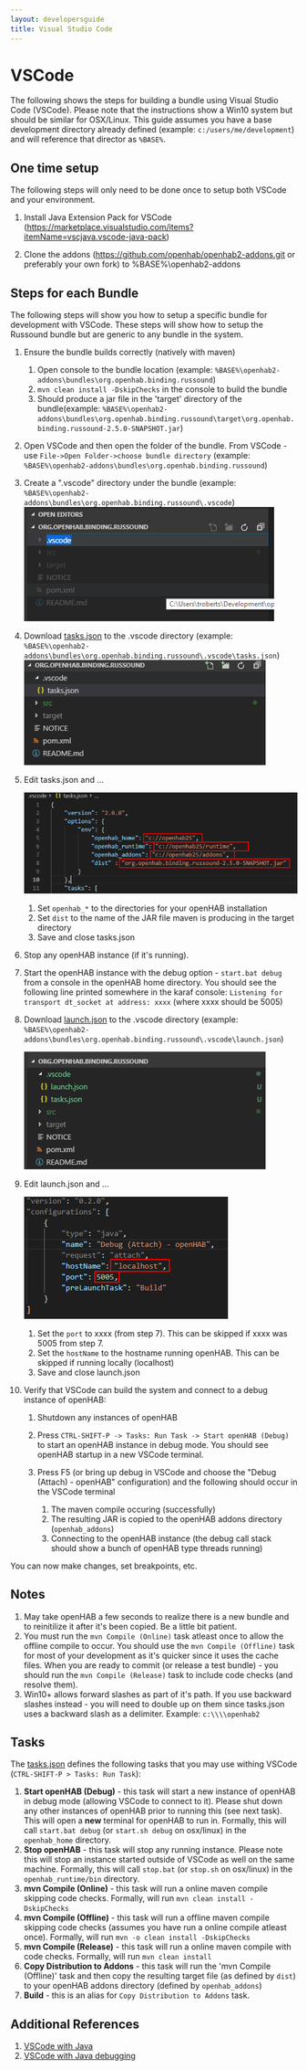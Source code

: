 ```yaml
---
layout: developersguide
title: Visual Studio Code
---
```


# VSCode

The following shows the steps for building a bundle using Visual Studio Code (VSCode).  Please note that the instructions show a Win10 system but should be similar for OSX/Linux.  This guide assumes you have a base development directory already defined (example: `c:/users/me/development`) and will reference that director as `%BASE%`.

## One time setup

The following steps will only need to be done once to setup both VSCode and your environment.

1. Install Java Extension Pack for VSCode (https://marketplace.visualstudio.com/items?itemName=vscjava.vscode-java-pack)
   
2. Clone the addons (https://github.com/openhab/openhab2-addons.git or preferably your own fork) to %BASE%\openhab2-addons
   

## Steps for each Bundle

The following steps will show you how to setup a specific bundle for development with VSCode.  These steps will show how to setup the Russound bundle but are generic to any bundle in the system.

1. Ensure the bundle builds correctly (natively with maven)
   1. Open console to the bundle location (example: `%BASE%\openhab2-addons\bundles\org.openhab.binding.russound`)
   2. `mvn clean install -DskipChecks` in the console to build the bundle
   3. Should produce a jar file in the 'target' directory of the bundle(example: `%BASE%\openhab2-addons\bundles\org.openhab.binding.russound\target\org.openhab.binding.russound-2.5.0-SNAPSHOT.jar`)
   
2. Open VSCode and then open the folder of the bundle.  From VSCode - use `File->Open Folder->choose bundle directory` (example: `%BASE%\openhab2-addons\bundles\org.openhab.binding.russound`)
   
3. Create a ".vscode" directory under the bundle (example: `%BASE%\openhab2-addons\bundles\org.openhab.binding.russound\.vscode`)   
    ![define .vscode](images/ide_setup_vscode_folder.png)

4. Download [tasks.json](examples/vscode/tasks.json) to the .vscode directory (example: `%BASE%\openhab2-addons\bundles\org.openhab.binding.russound\.vscode\tasks.json`)
    ![define tasks.json](images/ide_setup_vscode_folder_tasks.png)
   
5. Edit tasks.json and ...
   
    ![tasks.json changes](images/ide_setup_vscode_tasks.png)
   1. Set `openhab_*` to the directories for your openHAB installation 
   2. Set `dist` to the name of the JAR file maven is producing in the target directory
   3. Save and close tasks.json
   
6. Stop any openHAB instance (if it's running).
   
7.  Start the openHAB instance with the debug option - `start.bat debug` from a console in the openHAB home directory.  You should see the following line printed somewhere in the karaf console:
	`Listening for transport dt_socket at address: xxxx` (where xxxx should be 5005)

8.  Download [launch.json](examples/vscode/launch.json) to the .vscode directory  (example: `%BASE%\openhab2-addons\bundles\org.openhab.binding.russound\.vscode\launch.json`)

    ![define launch.json](images/ide_setup_vscode_folder_launch.png)

9.  Edit launch.json and ...
    
    ![launch.json changes](images/ide_setup_vscode_launch.png)
    1. Set the `port` to xxxx (from step 7).  This can be skipped if xxxx was 5005 from step 7.
    2. Set the `hostName` to the hostname running openHAB.  This can be skipped if running locally (localhost)
    3. Save and close launch.json

10. Verify that VSCode can build the system and connect to a debug instance of openHAB:
    
    1. Shutdown any instances of openHAB
    2. Press `CTRL-SHIFT-P -> Tasks: Run Task -> Start openHAB (Debug)` to start an openHAB instance in debug mode.  You should see openHAB startup in a new VSCode terminal.
    3. Press F5 (or bring up debug in VSCode and choose the "Debug (Attach) - openHAB" configuration) and the following should occur in the VSCode terminal

        1. The maven compile occuring (successfully)
        2. The resulting JAR is copied to the openHAB addons directory (`openhab_addons`)
        3. Connecting to the openHAB instance (the debug call stack should show a bunch of openHAB type threads running)
   
You can now make changes, set breakpoints, etc.

## Notes

1. May take openHAB a few seconds to realize there is a new bundle and to reinitilize it after it's been copied.  Be a little bit patient.
2. You must run the `mvn Compile (Online)` task atleast once to allow the offline compile to occur.  You should use the `mvn Compile (Offline)` task for most of your development as it's quicker since it uses the cache files.  When you are ready to commit (or release a test bundle) - you should run the `mvn Compile (Release)` task to include code checks (and resolve them).
3. Win10+ allows forward slashes as part of it's path.  If you use backward slashes instead - you will need to double up on them since tasks.json uses a backward slash as a delimiter.  Example: `c:\\\\openhab2`
   
## Tasks

The [tasks.json](examples/vscode/tasks.json) defines the following tasks that you may use withing VSCode (`CTRL-SHIFT-P > Tasks: Run Task`):

1. **Start openHAB (Debug)** - this task will start a new instance of openHAB in debug mode (allowing VSCode to connect to it).  Please shut down any other instances of openHAB prior to running this (see next task).  This will open a **new** terminal for openHAB to run in.  Formally, this will call `start.bat debug` (or `start.sh debug` on osx/linux) in the `openhab_home` directory.
2. **Stop openHAB** - this task will stop any running instance.  Please note this will stop an instance started outside of VSCode as well on the same machine.  Formally, this will call `stop.bat` (or `stop.sh` on osx/linux) in the `openhab_runtime/bin` directory.
3. **mvn Compile (Online)** - this task will run a online maven compile skipping code checks.  Formally, will run `mvn clean install -DskipChecks`
4. **mvn Compile (Offline)** - this task will run a offline maven compile skipping code checks (assumes you have run a online compile atleast once).  Formally, will run `mvn -o clean install -DskipChecks`
5. **mvn Compile (Release)** - this task will run a online maven compile with code checks.  Formally, will run `mvn clean install`
6. **Copy Distribution to Addons** - this task will run the 'mvn Compile (Offline)' task and then copy the resulting target file (as defined by `dist`) to your openHAB addons directory (defined by `openhab_addons`)
7. **Build** - this is an alias for `Copy Distribution to Addons` task.
	
## Additional References

1. [VSCode with Java](https://code.visualstudio.com/docs/languages/java)
2. [VSCode with Java debugging](https://code.visualstudio.com/docs/java/java-debugging)
